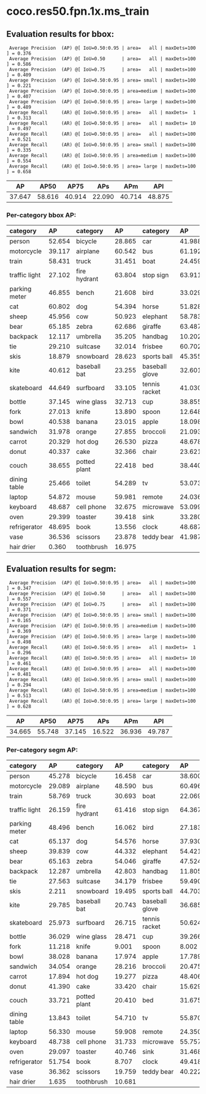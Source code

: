 # coco.res50.fpn.1x.ms_train  
## Evaluation results for bbox:  
```  
 Average Precision  (AP) @[ IoU=0.50:0.95 | area=   all | maxDets=100 ] = 0.376
 Average Precision  (AP) @[ IoU=0.50      | area=   all | maxDets=100 ] = 0.586
 Average Precision  (AP) @[ IoU=0.75      | area=   all | maxDets=100 ] = 0.409
 Average Precision  (AP) @[ IoU=0.50:0.95 | area= small | maxDets=100 ] = 0.221
 Average Precision  (AP) @[ IoU=0.50:0.95 | area=medium | maxDets=100 ] = 0.407
 Average Precision  (AP) @[ IoU=0.50:0.95 | area= large | maxDets=100 ] = 0.489
 Average Recall     (AR) @[ IoU=0.50:0.95 | area=   all | maxDets=  1 ] = 0.313
 Average Recall     (AR) @[ IoU=0.50:0.95 | area=   all | maxDets= 10 ] = 0.497
 Average Recall     (AR) @[ IoU=0.50:0.95 | area=   all | maxDets=100 ] = 0.521
 Average Recall     (AR) @[ IoU=0.50:0.95 | area= small | maxDets=100 ] = 0.335
 Average Recall     (AR) @[ IoU=0.50:0.95 | area=medium | maxDets=100 ] = 0.554
 Average Recall     (AR) @[ IoU=0.50:0.95 | area= large | maxDets=100 ] = 0.658
```  
|   AP   |  AP50  |  AP75  |  APs   |  APm   |  APl   |  
|:------:|:------:|:------:|:------:|:------:|:------:|  
| 37.647 | 58.616 | 40.914 | 22.090 | 40.714 | 48.875 |
### Per-category bbox AP:  

| category      | AP     | category     | AP     | category       | AP     |  
|:--------------|:-------|:-------------|:-------|:---------------|:-------|  
| person        | 52.654 | bicycle      | 28.865 | car            | 41.988 |  
| motorcycle    | 39.117 | airplane     | 60.542 | bus            | 61.192 |  
| train         | 58.431 | truck        | 31.451 | boat           | 24.459 |  
| traffic light | 27.102 | fire hydrant | 63.804 | stop sign      | 63.911 |  
| parking meter | 46.855 | bench        | 21.608 | bird           | 33.029 |  
| cat           | 60.802 | dog          | 54.394 | horse          | 51.828 |  
| sheep         | 45.956 | cow          | 50.923 | elephant       | 58.783 |  
| bear          | 65.185 | zebra        | 62.686 | giraffe        | 63.487 |  
| backpack      | 12.117 | umbrella     | 35.205 | handbag        | 10.202 |  
| tie           | 29.210 | suitcase     | 32.014 | frisbee        | 60.702 |  
| skis          | 18.879 | snowboard    | 28.623 | sports ball    | 45.355 |  
| kite          | 40.612 | baseball bat | 23.255 | baseball glove | 32.601 |  
| skateboard    | 44.649 | surfboard    | 33.105 | tennis racket  | 41.030 |  
| bottle        | 37.145 | wine glass   | 32.713 | cup            | 38.855 |  
| fork          | 27.013 | knife        | 13.890 | spoon          | 12.648 |  
| bowl          | 40.538 | banana       | 23.015 | apple          | 18.098 |  
| sandwich      | 31.978 | orange       | 27.855 | broccoli       | 21.093 |  
| carrot        | 20.329 | hot dog      | 26.530 | pizza          | 48.678 |  
| donut         | 40.337 | cake         | 32.366 | chair          | 23.621 |  
| couch         | 38.655 | potted plant | 22.418 | bed            | 38.440 |  
| dining table  | 25.466 | toilet       | 54.289 | tv             | 53.073 |  
| laptop        | 54.872 | mouse        | 59.981 | remote         | 24.036 |  
| keyboard      | 48.687 | cell phone   | 32.675 | microwave      | 53.099 |  
| oven          | 29.399 | toaster      | 39.418 | sink           | 33.280 |  
| refrigerator  | 48.695 | book         | 13.556 | clock          | 48.687 |  
| vase          | 36.536 | scissors     | 23.878 | teddy bear     | 41.987 |  
| hair drier    | 0.360  | toothbrush   | 16.975 |                |        |
## Evaluation results for segm:  
```  
 Average Precision  (AP) @[ IoU=0.50:0.95 | area=   all | maxDets=100 ] = 0.347
 Average Precision  (AP) @[ IoU=0.50      | area=   all | maxDets=100 ] = 0.557
 Average Precision  (AP) @[ IoU=0.75      | area=   all | maxDets=100 ] = 0.371
 Average Precision  (AP) @[ IoU=0.50:0.95 | area= small | maxDets=100 ] = 0.165
 Average Precision  (AP) @[ IoU=0.50:0.95 | area=medium | maxDets=100 ] = 0.369
 Average Precision  (AP) @[ IoU=0.50:0.95 | area= large | maxDets=100 ] = 0.498
 Average Recall     (AR) @[ IoU=0.50:0.95 | area=   all | maxDets=  1 ] = 0.296
 Average Recall     (AR) @[ IoU=0.50:0.95 | area=   all | maxDets= 10 ] = 0.461
 Average Recall     (AR) @[ IoU=0.50:0.95 | area=   all | maxDets=100 ] = 0.481
 Average Recall     (AR) @[ IoU=0.50:0.95 | area= small | maxDets=100 ] = 0.294
 Average Recall     (AR) @[ IoU=0.50:0.95 | area=medium | maxDets=100 ] = 0.513
 Average Recall     (AR) @[ IoU=0.50:0.95 | area= large | maxDets=100 ] = 0.628
```  
|   AP   |  AP50  |  AP75  |  APs   |  APm   |  APl   |  
|:------:|:------:|:------:|:------:|:------:|:------:|  
| 34.665 | 55.748 | 37.145 | 16.522 | 36.936 | 49.787 |
### Per-category segm AP:  

| category      | AP     | category     | AP     | category       | AP     |  
|:--------------|:-------|:-------------|:-------|:---------------|:-------|  
| person        | 45.278 | bicycle      | 16.458 | car            | 38.600 |  
| motorcycle    | 29.089 | airplane     | 48.590 | bus            | 60.496 |  
| train         | 58.769 | truck        | 30.693 | boat           | 22.069 |  
| traffic light | 26.159 | fire hydrant | 61.416 | stop sign      | 64.367 |  
| parking meter | 48.496 | bench        | 16.062 | bird           | 27.183 |  
| cat           | 65.137 | dog          | 54.576 | horse          | 37.930 |  
| sheep         | 39.839 | cow          | 44.332 | elephant       | 54.421 |  
| bear          | 65.163 | zebra        | 54.046 | giraffe        | 47.524 |  
| backpack      | 12.287 | umbrella     | 42.803 | handbag        | 11.805 |  
| tie           | 27.563 | suitcase     | 34.179 | frisbee        | 59.490 |  
| skis          | 2.211  | snowboard    | 19.495 | sports ball    | 44.703 |  
| kite          | 29.785 | baseball bat | 20.743 | baseball glove | 36.685 |  
| skateboard    | 25.973 | surfboard    | 26.715 | tennis racket  | 50.624 |  
| bottle        | 36.029 | wine glass   | 28.471 | cup            | 39.266 |  
| fork          | 11.218 | knife        | 9.001  | spoon          | 8.002  |  
| bowl          | 38.028 | banana       | 17.974 | apple          | 17.789 |  
| sandwich      | 34.054 | orange       | 28.216 | broccoli       | 20.475 |  
| carrot        | 17.894 | hot dog      | 19.277 | pizza          | 48.406 |  
| donut         | 41.390 | cake         | 33.420 | chair          | 15.629 |  
| couch         | 33.721 | potted plant | 20.410 | bed            | 31.675 |  
| dining table  | 13.843 | toilet       | 54.710 | tv             | 55.870 |  
| laptop        | 56.330 | mouse        | 59.908 | remote         | 24.350 |  
| keyboard      | 48.738 | cell phone   | 31.733 | microwave      | 55.757 |  
| oven          | 29.097 | toaster      | 40.746 | sink           | 31.468 |  
| refrigerator  | 51.754 | book         | 8.707  | clock          | 49.418 |  
| vase          | 36.362 | scissors     | 19.759 | teddy bear     | 40.222 |  
| hair drier    | 1.635  | toothbrush   | 10.681 |                |        |
